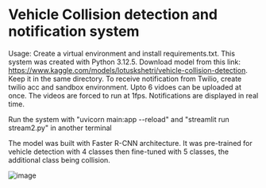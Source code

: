 # Vehicle Collision detection and notification system

Usage:
Create a virtual environment and install requirements.txt. This system was created with Python 3.12.5. 
Download model from this link: https://www.kaggle.com/models/lotuskshetri/vehicle-collision-detection. Keep it in the same directory.
To receive notification from Twilio, create twilio acc and sandbox environment.
Upto 6 vidoes can be uploaded at once. The videos are forced to run at 1fps. Notifications are displayed in real time.

Run the system with "uvicorn main:app --reload" and "streamlit run stream2.py" in another terminal

The model was built with Faster R-CNN architecture. It was pre-trained for vehicle detection with 4 classes then fine-tuned with 5 classes, the additional class being collision. 

![image](https://github.com/user-attachments/assets/816550f4-d58a-4ea6-9cc1-6954a6cec746)

